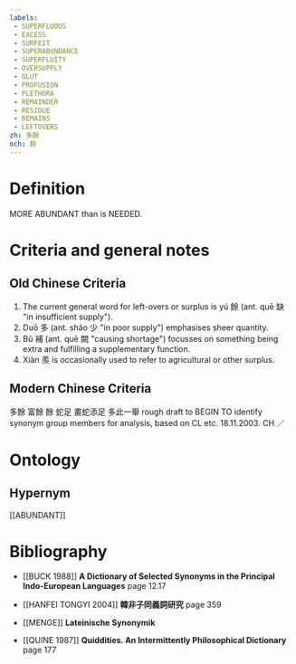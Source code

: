 ```yaml
---
labels: 
 - SUPERFLUOUS
 - EXCESS
 - SURFEIT
 - SUPERABUNDANCE
 - SUPERFLUITY
 - OVERSUPPLY
 - GLUT
 - PROFUSION
 - PLETHORA
 - REMAINDER
 - RESIDUE
 - REMAINS
 - LEFTOVERS
zh: 多餘
och: 餘
---
```


# Definition
MORE ABUNDANT than is NEEDED.
# Criteria and general notes
## Old Chinese Criteria
1. The current general word for left-overs or surplus is yú 餘 (ant. quē 缺 "in insufficient supply").
2. Duō 多 (ant. shǎo 少 "in poor supply") emphasises sheer quantity.
3. Bǔ 補 (ant. quē 闕 "causing shortage") focusses on something being extra and fulfilling a supplementary function.
4. Xiàn 羨 is occasionally used to refer to agricultural or other surplus.
## Modern Chinese Criteria
多餘
富餘
餘
蛇足
畫蛇添足
多此一舉
rough draft to BEGIN TO identify synonym group members for analysis, based on CL etc. 18.11.2003. CH ／
# Ontology

## Hypernym
[[ABUNDANT]]
# Bibliography
- [[BUCK 1988]]
**A Dictionary of Selected Synonyms in the Principal Indo-European Languages** page 12.17

- [[HANFEI TONGYI 2004]]
**韓非子同義詞研究** page 359

- [[MENGE]]
**Lateinische Synonymik** 

- [[QUINE 1987]]
**Quiddities. An Intermittently Philosophical Dictionary** page 177
